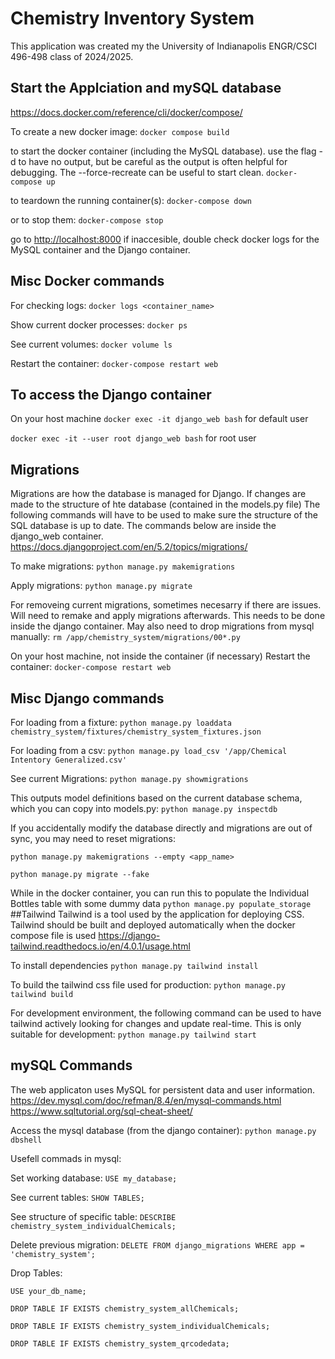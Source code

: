 # Chemistry Inventory System
This application was created my the University of Indianapolis ENGR/CSCI 496-498 class of 2024/2025.

## Start the Applciation and mySQL database
<https://docs.docker.com/reference/cli/docker/compose/>

To create a new docker image:
```docker compose build```

to start the docker container (including the MySQL database). use the flag -d to have no output, but be careful as the output is often helpful for debugging. The --force-recreate can be useful to start clean.
```docker-compose up```

to teardown the running container(s):
```docker-compose down```

or to stop them:
```docker-compose stop```

go to <http://localhost:8000>
if inaccesible, double check docker logs for the MySQL container and the Django container.

## Misc Docker commands

For checking logs:
```docker logs <container_name>```

Show current docker processes:
```docker ps```

See current volumes:
```docker volume ls```

Restart the container:
```docker-compose restart web```

## To access the Django container

On your host machine
```docker exec -it django_web bash``` for default user

```docker exec -it --user root django_web bash``` for root user

## Migrations 
Migrations are how the database is managed for Django. If changes are made to the structure of hte database (contained in the models.py file) The following commands will have to be used to make sure the structure of the SQL database is up to date. The commands below are inside the django_web container.
<https://docs.djangoproject.com/en/5.2/topics/migrations/>

To make migrations:
```python manage.py makemigrations```

Apply migrations:
```python manage.py migrate```

For removeing current migrations, sometimes necesarry if there are issues. Will need to remake and apply migrations afterwards. This needs to be done inside the django container. May also need to drop migrations from mysql manually:
```rm /app/chemistry_system/migrations/00*.py```

On your host machine, not inside the container (if necessary)
Restart the container:
```docker-compose restart web```

## Misc Django commands
For loading from a fixture:
```python manage.py loaddata chemistry_system/fixtures/chemistry_system_fixtures.json```

For loading from a csv:
```python manage.py load_csv '/app/Chemical Intentory Generalized.csv'```

See current Migrations:
```python manage.py showmigrations```

This outputs model definitions based on the current database schema, which you can copy into models.py:
```python manage.py inspectdb```

If you accidentally modify the database directly and migrations are out of sync, you may need to reset migrations:

```python manage.py makemigrations --empty <app_name>```

```python manage.py migrate --fake```

While in the docker container, you can run this to populate the Individual Bottles table with some dummy data
```python manage.py populate_storage```
##Tailwind
Tailwind is a tool used by the application for deploying CSS. Tailwind should be built and deployed automatically when the docker compose file is used
<https://django-tailwind.readthedocs.io/en/4.0.1/usage.html>

To install dependencies
```python manage.py tailwind install```

To build the tailwind css file used for production:
```python manage.py tailwind build```

For development environment, the following command can be used to have tailwind actively looking for changes and update real-time. This is only suitable for development:
```python manage.py tailwind start```

## mySQL Commands
The web applicaton uses MySQL for persistent data and user information.
<https://dev.mysql.com/doc/refman/8.4/en/mysql-commands.html>
<https://www.sqltutorial.org/sql-cheat-sheet/>

Access the mysql database (from the django container):
```python manage.py dbshell```

Usefell commads in mysql:

Set working database:
```USE my_database;```

See current tables:
```SHOW TABLES;```

See structure of specific table:
```DESCRIBE chemistry_system_individualChemicals;```

Delete previous migration:
```DELETE FROM django_migrations WHERE app = 'chemistry_system';```

Drop Tables:

```USE your_db_name;```

```DROP TABLE IF EXISTS chemistry_system_allChemicals;```

```DROP TABLE IF EXISTS chemistry_system_individualChemicals;```

```DROP TABLE IF EXISTS chemistry_system_qrcodedata;```
